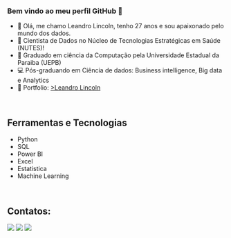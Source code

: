
### Bem vindo ao meu perfil GitHub 👋



- 👨 Olá, me chamo Leandro Lincoln, tenho 27 anos e sou apaixonado pelo mundo dos dados.
- 🔭 Cientista de Dados no Núcleo de Tecnologias Estratégicas em Saúde (NUTES)!
- :bookmark_tabs: Graduado em ciência da Computação pela Universidade Estadual da Paraiba (UEPB)
- :computer: Pós-graduando em Ciência de dados: Business intelligence, Big data e Analytics  
- 📖 Portfolio: <a href ="https://leandrolincoln.vercel.app" target="_blank"> >Leandro Lincoln</a>

   



<br/>

## Ferramentas e Tecnologias

- Python
- SQL
- Power BI
- Excel
- Estatistica
- Machine Learning


<br/>




## Contatos:

<div>
<a href = "mailto:leandrolinkoln13@gmail.com"><img src="https://img.shields.io/badge/Gmail-D14836?style=for-the-badge&logo=gmail&logoColor=white" target="_blank"></a> <a href="https://www.linkedin.com/in/leandrolincoln/" target="_blank"><img src="https://img.shields.io/badge/-LinkedIn-%230077B5?style=for-the-badge&logo=linkedin&logoColor=white" target="_blank"></a>  <a href="https://instagram.com/leandrolinkoln/" target="_blank"><img src="https://img.shields.io/badge/-Instagram-%23E4405F?style=for-the-badge&logo=instagram&logoColor=white" target="_blank"></a>
</div>
          
          
<br/>




